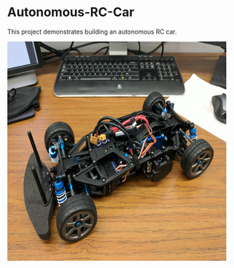 # Autonomous-RC-Car
This project demonstrates building an autonomous RC car.

<img src="Images/RC_Car.jpg" alt="alt text" width="500" height="500">


